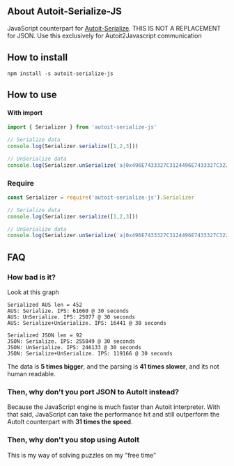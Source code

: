 ## About Autoit-Serialize-JS
JavaScript counterpart for [Autoit-Serialize](https://github.com/tarreislam/Autoit-Serialize). THIS IS NOT A REPLACEMENT for JSON. Use this exclusively for Autoit2Javascript communication

## How to install

`npm install -s autoit-serialize-js`

## How to use

#### With import

```typescript
import { Serializer } from 'autoit-serialize-js'

// Serialize data
console.log(Serializer.serialize([1,2,3]))

// UnSerialize data
console.log(Serializer.unSerialize('a|0x496E7433327C3124496E7433327C3224496E7433327C33'))
```

### Require

```javascript
const Serializer = require('autoit-serialize-js').Serializer

// Serialize data
console.log(Serializer.serialize([1,2,3]))

// UnSerialize data
console.log(Serializer.unSerialize('a|0x496E7433327C3124496E7433327C3224496E7433327C33'))
```

## FAQ

### How bad is it?

Look at this graph
```
Serialized AUS len = 452
AUS: Serialize. IPS: 61660 @ 30 seconds
AUS: UnSerialize. IPS: 25077 @ 30 seconds
AUS: Serialize+UnSerialize. IPS: 16441 @ 30 seconds

Serialized JSON len = 92
JSON: Serialize. IPS: 255849 @ 30 seconds
JSON: UnSerialize. IPS: 246133 @ 30 seconds
JSON: Serialize+UnSerialize. IPS: 119166 @ 30 seconds
```

The data is **5 times bigger**, and the parsing is **41 times slower**, and its not human readable.

### Then, why don't you port JSON to AutoIt instead?

Because the JavaScript engine is much faster than Autoit interpreter. With that said, JavaScript can take the performance hit and still outperform the AutoIt counterpart with **31 times the speed**.

### Then, why don't you stop using AutoIt

This is my way of solving puzzles on my "free time"